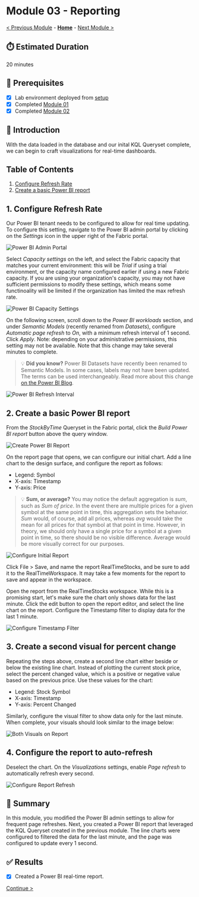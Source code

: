 # Module 03 - Reporting

[< Previous Module](../modules/module02.md) - **[Home](../README.md)** - [Next Module >](./module04.md)

## :stopwatch: Estimated Duration

20 minutes

## :thinking: Prerequisites

- [x] Lab environment deployed from [setup](../modules/module00.md)
- [x] Completed [Module 01](../modules/module01.md)
- [x] Completed [Module 02](../modules/module02.md)

## :loudspeaker: Introduction

With the data loaded in the database and our inital KQL Queryset complete, we can begin to craft visualizations for real-time dashboards.

## Table of Contents

1. [Configure Refresh Rate](#1-configure-refresh-rate)
2. [Create a basic Power BI report](#2-create-a-basic-power-bi-report)

## 1. Configure Refresh Rate

Our Power BI tenant needs to be configured to allow for real time updating. To configure this setting, navigate to the Power BI admin portal by clicking on the *Settings* icon in the upper right of the Fabric portal. 

![Power BI Admin Portal](../images/module03/pbiadminportal.png)

Select *Capacity settings* on the left, and select the Fabric capacity that matches your current environment: this will be *Trial* if using a trial environment, or the capacity name configured earlier if using a new Fabric capacity. If you are using your organization's capacity, you may not have sufficient permissions to modify these settings, which means some functinoality will be limited if the organization has limited the max refresh rate.

![Power BI Capacity Settings](../images/module03/fabriccapacitysettings.png)

On the following screen, scroll down to the *Power BI workloads* section, and under *Semantic Models* (recently renamed from *Datasets*), configure *Automatic page refresh* to *On*, with a minimum refresh interval of 1 second. Click *Apply*. Note: depending on your administrative permissions, this setting may not be available. Note that this change may take several minutes to complete.

> :bulb: **Did you know?**
> Power BI Datasets have recently been renamed to Semantic Models. In some cases, labels may not have been updated. The terms can be used interchangeably. Read more about this change [on the Power BI Blog](https://powerbi.microsoft.com/en-us/blog/datasets-renamed-to-semantic-models/).

![Power BI Refresh Interval](../images/module03/pbiautorefresh.png)

## 2. Create a basic Power BI report

From the *StockByTime* Queryset in the Fabric portal, click the *Build Power BI report* button above the query window.

![Create Power BI Report](../images/module03/buildpbireport.png)

On the report page that opens, we can configure our initial chart. Add a line chart to the design surface, and configure the report as follows:

* Legend: Symbol
* X-axis: Timestamp
* Y-axis: Price

> :bulb: **Sum, or average?**
> You may notice the default aggregation is *sum*, such as *Sum of price*. In the event there are multiple prices for a given symbol at the same point in time, this aggregation sets the behavior. *Sum* would, of course, add all prices, whereas *avg* would take the mean for all prices for that symbol at that point in time. However, in theory, we should only have a single price for a symbol at a given point in time, so there should be no visible difference. Average would be more visually correct for our purposes. 

![Configure Initial Report](../images/module03/pbiinitialreport.png)

Click File > Save, and name the report RealTimeStocks, and be sure to add it to the RealTimeWorkspace. It may take a few moments for the report to save and appear in the workspace.

Open the report from the RealTimeStocks workspace. While this is a promising start, let's make sure the chart only shows data for the last minute. Click the edit button to open the report editor, and select the line chart on the report. Configure the Timestamp filter to display data for the last 1 minute.

![Configure Timestamp Filter](../images/module03/pbitimestampfilter.png)

## 3. Create a second visual for percent change

Repeating the steps above, create a second line chart either beside or below the existing line chart. Instead of plotting the current stock price, select the percent changed value, which is a positive or negative value based on the previous price. Use these values for the chart:

* Legend: Stock Symbol
* X-axis: Timestamp
* Y-axis: Percent Changed

Similarly, configure the visual filter to show data only for the last minute. When complete, your visuals should look similar to the image below:

![Both Visuals on Report](../images/module03/bothreports.png)

## 4. Configure the report to auto-refresh

Deselect the chart. On the *Visualizations* settings, enable *Page refresh* to automatically refresh every second.

![Configure Report Refresh](../images/module03/pbipagerefresh.png)

## :tada: Summary

In this module, you modified the Power BI admin settings to allow for frequent page refreshes. Next, you created a Power BI report that leveraged the KQL Queryset created in the previous module. The line charts were configured to filtered the data for the last minute, and the page was configured to update every 1 second.

## :white_check_mark: Results

- [x] Created a Power BI real-time report.

[Continue >](./module04.md)